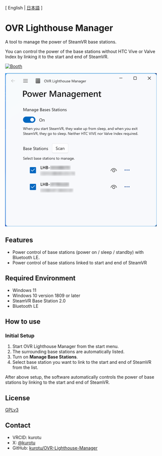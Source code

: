 [ English | [日本語](./README_JP.md) ]

# OVR Lighthouse Manager

A tool to manage the power of SteamVR base stations.

You can control the power of the base stations without HTC Vive or Valve Index by linking it to the start and end of SteamVR.

<a href="https://kurotu.booth.pm/items/5315515">
    <img src="https://asset.booth.pm/static-images/banner/200x40_01.png" alt="Booth"></img>
</a>

<img src="./Screenshots/Screenshot-EN-Light.png" alt="OVR Lighthouse Manager" width="489px" ></img>

## Features

- Power control of base stations (power on / sleep / standby) with Bluetooth LE.
- Power control of base stations linked to start and end of SteamVR

## Required Environment

- Windows 11
- Windows 10 version 1809 or later
- SteamVR Base Station 2.0
- Bluetooth LE

## How to use

### Initial Setup

1. Start OVR Lighthouse Manager from the start menu.
2. The surrounding base stations are automatically listed.
3. Turn on **Manage Base Stations**.
4. Select base station you want to link to the start and end of SteamVR from the list.

After above setup, the software automatically controls the power of base stations by linking to the start and end of SteamVR.

## License

[GPLv3](./LICENSE)

## Contact

- VRCID: kurotu
- X: [@kurotu](https://twitter.com/kurotu)
- GitHub: [kurotu/OVR-Lighthouse-Manager](https://github.com/kurotu/OVR-Lighthouse-Manager)
